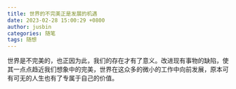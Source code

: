 ```yaml
---
title: 世界的不完美正是发展的机遇
date: 2023-02-28 15:00:29 +0800
author: jusbin
categories: 随笔
tags: 随想
---
```

世界是不完美的，也正因为此，我们的存在才有了意义。改进现有事物的缺陷，使其一点点趋近我们想象中的完美，世界在这众多的微小的工作中向前发展，原本可有可无的人生也有了专属于自己的价值。
